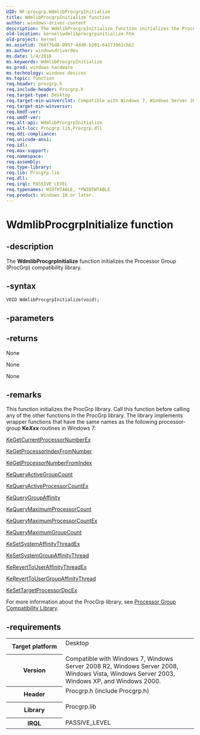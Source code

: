 ```yaml
---
UID: NF:procgrp.WdmlibProcgrpInitialize
title: WdmlibProcgrpInitialize function
author: windows-driver-content
description: The WdmlibProcgrpInitialize function initializes the Processor Group (ProcGrp) compatibility library.
old-location: kernel\wdmlibprocgrpinitialize.htm
old-project: kernel
ms.assetid: 760f7bd8-0957-4dd0-b201-64173961cbb2
ms.author: windowsdriverdev
ms.date: 1/4/2018
ms.keywords: WdmlibProcgrpInitialize
ms.prod: windows-hardware
ms.technology: windows-devices
ms.topic: function
req.header: procgrp.h
req.include-header: Procgrp.h
req.target-type: Desktop
req.target-min-winverclnt: Compatible with Windows 7, Windows Server 2008 R2, Windows Server 2008, Windows Vista, Windows Server 2003, Windows XP, and Windows 2000.
req.target-min-winversvr: 
req.kmdf-ver: 
req.umdf-ver: 
req.alt-api: WdmlibProcgrpInitialize
req.alt-loc: Procgrp.lib,Procgrp.dll
req.ddi-compliance: 
req.unicode-ansi: 
req.idl: 
req.max-support: 
req.namespace: 
req.assembly: 
req.type-library: 
req.lib: Procgrp.lib
req.dll: 
req.irql: PASSIVE_LEVEL
req.typenames: WIDTHTABLE, *PWIDTHTABLE
req.product: Windows 10 or later.
---
```


# WdmlibProcgrpInitialize function



## -description
The <b>WdmlibProcgrpInitialize</b> function initializes the Processor Group (ProcGrp) compatibility library.



## -syntax

````
VOID WdmlibProcgrpInitialize(void);
````


## -parameters


## -returns
None

None

None


## -remarks
This function initializes the ProcGrp library. Call this function before calling any of the other functions in the ProcGrp library. The library implements wrapper functions that have the same names as the following processor-group <b>Ke<i>Xxx</i></b> routines in Windows 7:


<a href="..\wdm\nf-wdm-kegetcurrentprocessornumberex.md">KeGetCurrentProcessorNumberEx</a>



<a href="..\wdm\nf-wdm-kegetprocessorindexfromnumber.md">KeGetProcessorIndexFromNumber</a>



<a href="..\wdm\nf-wdm-kegetprocessornumberfromindex.md">KeGetProcessorNumberFromIndex</a>



<a href="..\wdm\nf-wdm-kequeryactivegroupcount.md">KeQueryActiveGroupCount</a>



<a href="..\wdm\nf-wdm-kequeryactiveprocessorcountex.md">KeQueryActiveProcessorCountEx</a>



<a href="..\wdm\nf-wdm-kequerygroupaffinity.md">KeQueryGroupAffinity</a>



<a href="..\wdm\nf-wdm-kequerymaximumprocessorcount.md">KeQueryMaximumProcessorCount</a>



<a href="..\wdm\nf-wdm-kequerymaximumprocessorcountex.md">KeQueryMaximumProcessorCountEx</a>



<a href="..\wdm\nf-wdm-kequerymaximumgroupcount.md">KeQueryMaximumGroupCount</a>



<a href="..\wdm\nf-wdm-kesetsystemaffinitythreadex.md">KeSetSystemAffinityThreadEx</a>



<a href="..\wdm\nf-wdm-kesetsystemgroupaffinitythread.md">KeSetSystemGroupAffinityThread</a>



<a href="..\wdm\nf-wdm-kereverttouseraffinitythreadex.md">KeRevertToUserAffinityThreadEx</a>



<a href="..\wdm\nf-wdm-kereverttousergroupaffinitythread.md">KeRevertToUserGroupAffinityThread</a>



<a href="..\wdm\nf-wdm-kesettargetprocessordpcex.md">KeSetTargetProcessorDpcEx</a>


For more information about the ProcGrp library, see <a href="https://msdn.microsoft.com/library/windows/hardware/ff559909">Processor Group Compatibility Library</a>. 


## -requirements
<table>
<tr>
<th width="30%">
Target platform

</th>
<td width="70%">
<dl>
<dt>Desktop</dt>
</dl>
</td>
</tr>
<tr>
<th width="30%">
Version

</th>
<td width="70%">
Compatible with Windows 7, Windows Server 2008 R2, Windows Server 2008, Windows Vista, Windows Server 2003, Windows XP, and Windows 2000.

</td>
</tr>
<tr>
<th width="30%">
Header

</th>
<td width="70%">
<dl>
<dt>Procgrp.h (include Procgrp.h)</dt>
</dl>
</td>
</tr>
<tr>
<th width="30%">
Library

</th>
<td width="70%">
<dl>
<dt>Procgrp.lib</dt>
</dl>
</td>
</tr>
<tr>
<th width="30%">
IRQL

</th>
<td width="70%">
PASSIVE_LEVEL

</td>
</tr>
</table>